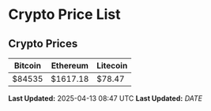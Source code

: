 # Crypto Price List

## Crypto Prices
| Bitcoin | Ethereum | Litecoin |
| ------- | -------- | -------- |
| $84535 | $1617.18 | $78.47 |
**Last Updated:** 2025-04-13 08:47 UTC
**Last Updated:** $DATE$
